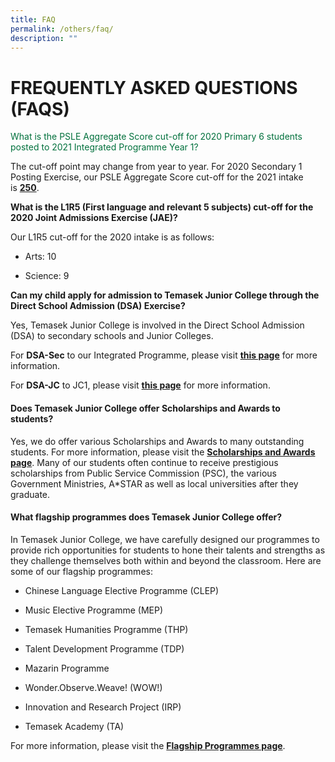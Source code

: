```yaml
---
title: FAQ
permalink: /others/faq/
description: ""
---
```

# FREQUENTLY ASKED QUESTIONS (FAQS)

<span style="color:rgb(0, 112, 60)">What is the PSLE Aggregate Score cut-off for 2020 Primary 6 students posted to 2021 Integrated Programme Year 1?</span>
	
The cut-off point may change from year to year. For 2020 Secondary 1 Posting Exercise, our PSLE Aggregate Score cut-off for the 2021 intake is <b><u>250</u></b>.
	
**What is the L1R5 (First language and relevant 5 subjects) cut-off for the 2020 Joint Admissions Exercise (JAE)?**

Our L1R5 cut-off for the 2020 intake is as follows:   

*   Arts: 10   
    
*   Science: 9   
  
**Can my child apply for admission to Temasek Junior College through the Direct School Admission (DSA) Exercise?** 

Yes, Temasek Junior College is involved in the Direct School Admission (DSA) to secondary schools and Junior Colleges.  

For **DSA-Sec** to our Integrated Programme, please visit [**this page**](https://www.temasekjc.moe.edu.sg/admissions/pri-6-students-dsa-sec) for more information. 

For **DSA-JC** to JC1, please visit **[this page](https://www.temasekjc.moe.edu.sg/admissions/sec-4-students-dsa-jc)** for more information.   
  

#### Does Temasek Junior College offer Scholarships and Awards to students? 

  

Yes, we do offer various Scholarships and Awards to many outstanding students. For more information, please visit the **[Scholarships and Awards page](https://www.temasekjc.moe.edu.sg/admissions/scholarships-and-awards)**. Many of our students often continue to receive prestigious scholarships from Public Service Commission (PSC), the various Government Ministries, A\*STAR as well as local universities after they graduate. 

  

  

#### What flagship programmes does Temasek Junior College offer? 

  

In Temasek Junior College, we have carefully designed our programmes to provide rich opportunities for students to hone their talents and strengths as they challenge themselves both within and beyond the classroom. Here are some of our flagship programmes:   

  

*   Chinese Language Elective Programme (CLEP) 
*   Music Elective Programme (MEP)   
    
*   Temasek Humanities Programme (THP)
*   Talent Development Programme (TDP)
*   Mazarin Programme   
    
*   Wonder.Observe.Weave! (WOW!)   
    
*   Innovation and Research Project (IRP)
*   Temasek Academy (TA)   
    

  

For more information, please visit the **[Flagship Programmes page](https://www.temasekjc.moe.edu.sg/flagship-programmes)**.